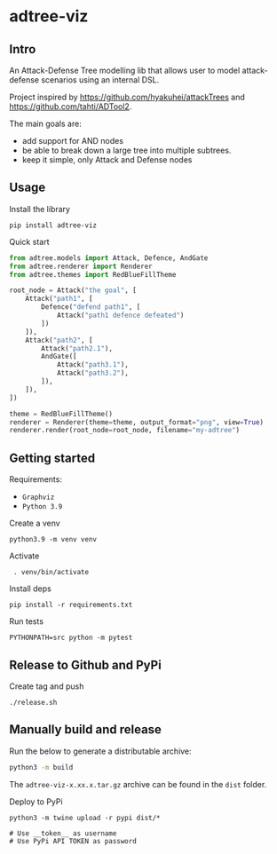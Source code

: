 # adtree-viz

## Intro

An Attack-Defense Tree modelling lib that allows user to model attack-defense scenarios using an internal DSL.

Project inspired by https://github.com/hyakuhei/attackTrees and https://github.com/tahti/ADTool2.

The main goals are:
- add support for AND nodes
- be able to break down a large tree into multiple subtrees.
- keep it simple, only Attack and Defense nodes

## Usage

Install the library
```shell
pip install adtree-viz
```

Quick start
```python
from adtree.models import Attack, Defence, AndGate
from adtree.renderer import Renderer
from adtree.themes import RedBlueFillTheme

root_node = Attack("the goal", [
    Attack("path1", [
        Defence("defend path1", [
            Attack("path1 defence defeated")
        ])
    ]),
    Attack("path2", [
        Attack("path2.1"),
        AndGate([
            Attack("path3.1"),
            Attack("path3.2"),
        ]),
    ]),
])

theme = RedBlueFillTheme()
renderer = Renderer(theme=theme, output_format="png", view=True)
renderer.render(root_node=root_node, filename="my-adtree")
```

## Getting started

Requirements:
- `Graphviz`
- `Python 3.9`

Create a venv
```shell
python3.9 -m venv venv
```

Activate 
```shell
 . venv/bin/activate
```

Install deps
```shell
pip install -r requirements.txt
```

Run tests
```shell
PYTHONPATH=src python -m pytest
```


## Release to Github and PyPi

Create tag and push
```
./release.sh
```

## Manually build and release

Run the below to generate a distributable archive:
```bash
python3 -m build
```

The `adtree-viz-x.xx.x.tar.gz` archive can be found in the `dist` folder.

Deploy to PyPi
```shell
python3 -m twine upload -r pypi dist/*

# Use __token__ as username
# Use PyPi API TOKEN as password
```